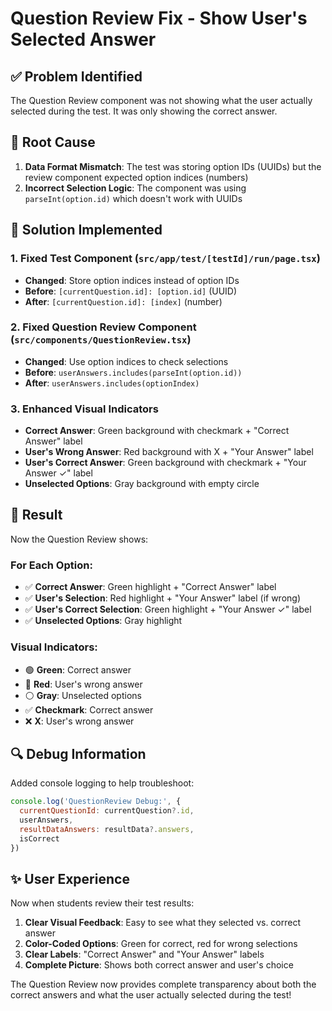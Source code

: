 # Question Review Fix - Show User's Selected Answer

## ✅ **Problem Identified**

The Question Review component was not showing what the user actually selected during the test. It was only showing the correct answer.

## 🔧 **Root Cause**

1. **Data Format Mismatch**: The test was storing option IDs (UUIDs) but the review component expected option indices (numbers)
2. **Incorrect Selection Logic**: The component was using `parseInt(option.id)` which doesn't work with UUIDs

## 🚀 **Solution Implemented**

### **1. Fixed Test Component (`src/app/test/[testId]/run/page.tsx`)**
- **Changed**: Store option indices instead of option IDs
- **Before**: `[currentQuestion.id]: [option.id]` (UUID)
- **After**: `[currentQuestion.id]: [index]` (number)

### **2. Fixed Question Review Component (`src/components/QuestionReview.tsx`)**
- **Changed**: Use option indices to check selections
- **Before**: `userAnswers.includes(parseInt(option.id))`
- **After**: `userAnswers.includes(optionIndex)`

### **3. Enhanced Visual Indicators**
- **Correct Answer**: Green background with checkmark + "Correct Answer" label
- **User's Wrong Answer**: Red background with X + "Your Answer" label  
- **User's Correct Answer**: Green background with checkmark + "Your Answer ✓" label
- **Unselected Options**: Gray background with empty circle

## 🎯 **Result**

Now the Question Review shows:

### **For Each Option:**
- ✅ **Correct Answer**: Green highlight + "Correct Answer" label
- ✅ **User's Selection**: Red highlight + "Your Answer" label (if wrong)
- ✅ **User's Correct Selection**: Green highlight + "Your Answer ✓" label
- ✅ **Unselected Options**: Gray highlight

### **Visual Indicators:**
- 🟢 **Green**: Correct answer
- 🔴 **Red**: User's wrong answer
- ⚪ **Gray**: Unselected options
- ✅ **Checkmark**: Correct answer
- ❌ **X**: User's wrong answer

## 🔍 **Debug Information**

Added console logging to help troubleshoot:
```javascript
console.log('QuestionReview Debug:', {
  currentQuestionId: currentQuestion?.id,
  userAnswers,
  resultDataAnswers: resultData?.answers,
  isCorrect
})
```

## ✨ **User Experience**

Now when students review their test results:
1. **Clear Visual Feedback**: Easy to see what they selected vs. correct answer
2. **Color-Coded Options**: Green for correct, red for wrong selections
3. **Clear Labels**: "Correct Answer" and "Your Answer" labels
4. **Complete Picture**: Shows both correct answer and user's choice

The Question Review now provides complete transparency about both the correct answers and what the user actually selected during the test!
